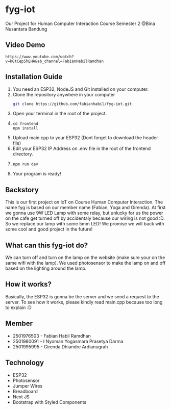 # fyg-iot

Our Project for Human Computer Interaction Course Semester 2 @Bina Nusantara Bandung

## Video Demo
```
https://www.youtube.com/watch?v=kGtCep5hEHA&ab_channel=FabianHabilRamdhan
```


## Installation Guide

1. You need an ESP32, NodeJS and Git installed on your computer.
2. Clone the repository anywhere in your computer
    ```sh
    git clone https://github.com/fabianhabil/fyg-iot.git
    ```
3. Open your terminal in the root of the project.
4. ```
   cd frontend
   npm install
   ```
5. Upload main.cpp to your ESP32 (Dont forget to download the header file)
6. Edit your ESP32 IP Address on .env file in the root of the frontend directory.
7. ```
   npm run dev
   ```
8. Your program is ready!


## Backstory

This is our first project on IoT on Course Human Computer Interaction. The name fyg is based on our member name (Fabian, Yoga and Girenda).
At first we gonna use 9W LED Lamp with some relay, but unlucky for us the power on the cafe get turned off by accidentaly because our wiring is not good :D.
So we replace our lamp with some 5mm LED!
We promise we will back with some cool and good project in the future!

## What can this fyg-iot do?

We can turn off and turn on the lamp on the website (make sure your on the same wifi with the lamp).
We used photosensor to make the lamp on and off based on the lighting around the lamp.

## How it works?

Basically, the ESP32 is gonna be the server and we send a request to the server. To see how it works, please kindly read main.cpp because too long to explain :D

## Member

-   2501976503 - Fabian Habil Ramdhan
-   2501980091 - I Nyoman Yogasmara Prasetya Darma
-   2501995995 - Girenda Dhiandre Ardianugrah

## Technology

-   ESP32
-   Photosensor
-   Jumper Wires
-   Breadboard
-   Next JS
-   Bootstrap with Styled Components
